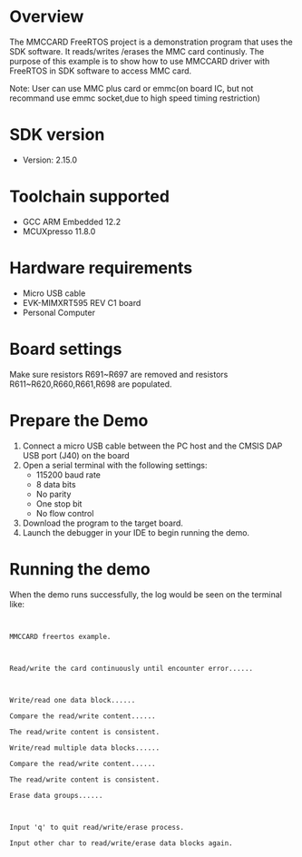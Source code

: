 Overview
========
The MMCCARD FreeRTOS project is a demonstration program that uses the SDK software. It reads/writes
/erases the MMC card continusly. The purpose of this example is to show how to use MMCCARD driver
with FreeRTOS in SDK software to access MMC card.

Note:
User can use MMC plus card or emmc(on board IC, but not recommand use emmc socket,due to high speed timing restriction)

SDK version
===========
- Version: 2.15.0

Toolchain supported
===================
- GCC ARM Embedded  12.2
- MCUXpresso  11.8.0

Hardware requirements
=====================
- Micro USB cable
- EVK-MIMXRT595 REV C1 board
- Personal Computer

Board settings
==============
Make sure resistors R691~R697 are removed and resistors R611~R620,R660,R661,R698 are populated.

Prepare the Demo
================
1.  Connect a micro USB cable between the PC host and the CMSIS DAP USB port (J40) on the board
2.  Open a serial terminal with the following settings:
    - 115200 baud rate
    - 8 data bits
    - No parity
    - One stop bit
    - No flow control
3.  Download the program to the target board.
4.  Launch the debugger in your IDE to begin running the demo.

Running the demo
================
When the demo runs successfully, the log would be seen on the terminal like:
~~~~~~~~~~~~~~~~~~~~~~~~~~~~~~~~~~~~~~~~~~~~~~~~~~~~~~~~~~~~~~~~~~~~~~~~~~~~~~~~~~


MMCCARD freertos example.



Read/write the card continuously until encounter error......



Write/read one data block......

Compare the read/write content......

The read/write content is consistent.

Write/read multiple data blocks......

Compare the read/write content......

The read/write content is consistent.

Erase data groups......



Input 'q' to quit read/write/erase process.

Input other char to read/write/erase data blocks again.


~~~~~~~~~~~~~~~~~~~~~~~~~~~~~~~~~~~~~~~~~~~~~~~~~~~~~~~~~~~~~~~~~~~~~~~~~~~~~~~~~~~~~
